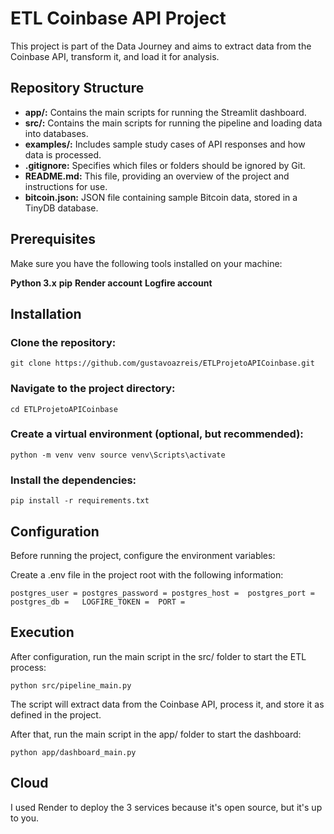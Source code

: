 # ETL Coinbase API Project
This project is part of the Data Journey and aims to extract data from the Coinbase API, transform it, and load it for analysis.

## Repository Structure
- **app/:** Contains the main scripts for running the Streamlit dashboard.
- **src/:** Contains the main scripts for running the pipeline and loading data into databases.
- **examples/:** Includes sample study cases of API responses and how data is processed.
- **.gitignore:** Specifies which files or folders should be ignored by Git.
- **README.md:** This file, providing an overview of the project and instructions for use.
- **bitcoin.json:** JSON file containing sample Bitcoin data, stored in a TinyDB database.

## Prerequisites
Make sure you have the following tools installed on your machine:

**Python 3.x**
**pip**
**Render account**
**Logfire account**

## Installation
### Clone the repository:
`git clone https://github.com/gustavoazreis/ETLProjetoAPICoinbase.git`

### Navigate to the project directory:
`cd ETLProjetoAPICoinbase
`
### Create a virtual environment (optional, but recommended):
`python -m venv venv source venv\Scripts\activate`

### Install the dependencies:
`pip install -r requirements.txt`

## Configuration
Before running the project, configure the environment variables:

Create a .env file in the project root with the following information:

`postgres_user =
postgres_password =
postgres_host = 
postgres_port =  
postgres_db =  
LOGFIRE_TOKEN = 
PORT =`

## Execution
After configuration, run the main script in the src/ folder to start the ETL process:

`python src/pipeline_main.py`

The script will extract data from the Coinbase API, process it, and store it as defined in the project.

After that, run the main script in the app/ folder to start the dashboard:

`python app/dashboard_main.py`

## Cloud
I used Render to deploy the 3 services because it's open source, but it's up to you.
